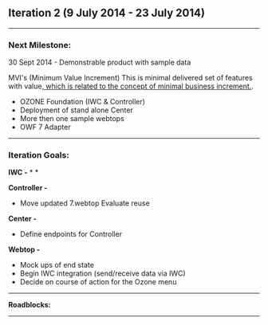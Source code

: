 ## Iteration 2 (9 July 2014 - 23 July 2014)

***

### Next Milestone:
30 Sept 2014 - Demonstrable product with sample data

MVI's (Minimum Value Increment) This is minimal delivered set of features with value[, which is related to the concept of minimal business increment.](http://www.netobjectives.com/minimal-business-increment).
* OZONE Foundation (IWC & Controller)
* Deployment of stand alone Center
* More then one sample webtops
* OWF 7 Adapter

***

### Iteration Goals:
**IWC -**
* 
* 

**Controller -**
* Move updated 7.webtop Evaluate reuse

**Center -**
* Define endpoints for Controller

**Webtop -**
* Mock ups of end state 
* Begin IWC integration (send/receive data via IWC)
* Decide on course of action for the Ozone menu

***

**Roadblocks:**

***